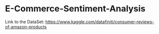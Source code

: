 # E-Commerce-Sentiment-Analysis
Link to the DataSet: https://www.kaggle.com/datafiniti/consumer-reviews-of-amazon-products
